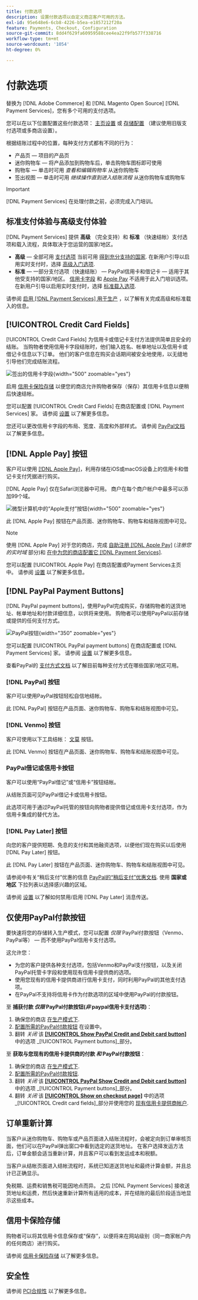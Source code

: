 ```yaml
---
title: 付款选项
description: 设置付款选项以自定义商店客户可用的方法。
exl-id: 95e648e6-6cb8-4226-b5ea-e1857212f20a
feature: Payments, Checkout, Configuration
source-git-commit: 8dd4f629fa60959588cee4ea22f9fb577f338716
workflow-type: tm+mt
source-wordcount: '1054'
ht-degree: 0%

---
```


# 付款选项

替换为 [!DNL Adobe Commerce] 和 [!DNL Magento Open Source] [!DNL Payment Services]，您有多个可用的支付选项。

您可以在以下位置配置这些付款选项： [主页设置](payments-home.md) 或 [存储配置](configure-admin.md) （建议使用旧版支付选项或多商店设置）。

根据结账过程中的位置，每种支付方式都有不同的行为：

* 产品页 — 项目的产品页
* 迷你购物车 — 将产品添加到购物车后，单击购物车图标即可使用
* 购物车 — 单击时可用 _查看和编辑购物车_ 从迷你购物车
* 签出视图 — 单击时可用 _继续操作直到进入结账流程_ 从迷你购物车或购物车

>[!IMPORTANT]
>
>[!DNL Payment Services] 在处理付款之前，必须完成入门培训。

## 标准支付体验与高级支付体验

[!DNL Payment Services] 提供 **高级** （完全支持）和 **标准** （快速结帐）支付选项和载入流程，具体取决于您运营的国家/地区。

* **高级**  — 全部可用 [支付选项](../payment-services/payments-options.md) 当前可用 [得到充分支持的国家](../payment-services/overview.md#availability). 在新用户引导以启用实时支付时，选择 [高级入门选项](../payment-services/production.md#advanced-onboarding).
* **标准**  — 一部分支付选项（快速结账） — PayPal信用卡和借记卡 — 适用于其他受支持的国家/地区。 [信用卡字段](#credit-card-fields) 和 [Apple Pay](#apple-pay-button) 不适用于此入门培训选项。 在新用户引导以启用实时支付时，选择 [标准载入选项](../payment-services/production.md#standard-onboarding).

请参阅 [启用 [!DNL Payment Services] 用于生产](../payment-services/production.md#complete-merchant-onboarding) ，以了解有关完成高级和标准载入的信息。

## [!UICONTROL Credit Card Fields]

[!UICONTROL Credit Card Fields] 为信用卡或借记卡支付方法提供简单且安全的结账。 当购物者使用信用卡字段结账时，他们输入姓名、帐单地址以及信用卡或借记卡信息以下订单。 他们的客户信息在购买会话期间被安全地使用，以无缝地引导他们完成结账流程。

![签出的信用卡字段](assets/credit-card-fields.png){width="500" zoomable="yes"}

启用 [信用卡保险存储](#vaulting) 以便您的商店允许购物者保存（保存）其信用卡信息以便稍后快速结帐。

您可以配置 [!UICONTROL Credit Card Fields] 在商店配置或 [!DNL Payment Services] 家。 请参阅 [设置](settings.md#credit-card-fields) 以了解更多信息。

您还可以更改信用卡字段的布局、宽度、高度和外部样式。 请参阅 [PayPal文档](https://developer.paypal.com/docs/checkout/advanced/customize/card-field-style/) 以了解更多信息。

## [!DNL Apple Pay] 按钮

客户可以使用 [[!DNL Apple Pay]](https://www.apple.com/apple-pay/)，利用存储在iOS或macOS设备上的信用卡和借记卡支付凭据进行购买。

[!DNL Apple Pay] 仅在Safari浏览器中可用。 商户在每个商户帐户中最多可以添加99个域。

![微型计算机中的“Apple支付”按钮](assets/apple-pay-button.png){width="500" zoomable="yes"}

此 [!DNL Apple Pay] 按钮在产品页面、迷你购物车、购物车和结账视图中可见。

>[!NOTE]
>
> 使用 [!DNL Apple Pay] 对于您的商店，完成 [自助注册 [!DNL Apple Pay]](https://developer.paypal.com/docs/checkout/apm/apple-pay/#register-your-live-domain) (_注册您的实时域_ 部分)和 [在中为您的商店配置它 [!DNL Payment Services]](settings.md#payment-buttons).

您可以配置 [!UICONTROL Apple Pay] 在商店配置或Payment Services主页中。 请参阅 [设置](settings.md#apple-pay) 以了解更多信息。

## [!DNL PayPal Payment Buttons]

[!DNL PayPal payment buttons]，使用PayPal完成购买，存储购物者的送货地址、帐单地址和付款详细信息，以供将来使用。 购物者可以使用PayPal以前存储或提供的任何支付方式。

![PayPal按钮](assets/paypal-button.png){width="350" zoomable="yes"}

您可以配置 [!UICONTROL PayPal payment buttons] 在商店配置或 [!DNL Payment Services] 家。  请参阅 [设置](settings.md#payment-buttons) 以了解更多信息。

查看PayPal的 [支付方式文档](https://developer.paypal.com/docs/checkout/payment-methods/) 以了解目前每种支付方式在哪些国家/地区可用。

### [!DNL PayPal] 按钮

客户可以使用PayPal按钮轻松自信地结帐。

此 [!DNL PayPal] 按钮在产品页面、迷你购物车、购物车和结账视图中可见。

### [!DNL Venmo] 按钮

客户可使用以下工具结帐： [文莫](https://venmo.com/) 按钮。

此 [!DNL Venmo] 按钮在产品页面、迷你购物车、购物车和结账视图中可见。

### PayPal借记或信用卡按钮

客户可以使用“PayPal借记”或“信用卡”按钮结帐。

从结账页面可见PayPal借记卡或信用卡按钮。

此选项可用于通过PayPal托管的按钮向购物者提供借记或信用卡支付选项，作为信用卡集成的替代方法。

### [!DNL Pay Later] 按钮

向您的客户提供短期、免息的支付和其他融资选项，以便他们现在购买以后使用 [!DNL Pay Later] 按钮。

此 [!DNL Pay Later] 按钮在产品页面、迷你购物车、购物车和结账视图中可见。

请参阅中有关“稍后支付”优惠的信息 [PayPal的“稍后支付”优惠文档](https://developer.paypal.com/docs/checkout/pay-later/us/). 使用 **国家或地区** 下拉列表以选择感兴趣的区域。

请参阅 [设置](settings.md#payment-buttons) 以了解如何禁用/启用 [!DNL Pay Later] 消息传送。

## 仅使用PayPal付款按钮

要快速将您的存储转入生产模式，您可以配置 _仅限_ PayPal付款按钮（Venmo、PayPal等） — 而不使用PayPal信用卡支付选项。

这允许您：

* 为您的客户提供各种支付选项，包括Venmo和PayPal支付按钮，以及关闭PayPal托管卡字段和使用现有信用卡提供商的选项。
* 使用您现有的信用卡提供商进行信用卡支付，同时利用PayPal的其他支付选项。
* 在PayPal不支持将信用卡作为付款选项的区域中使用PayPal的付款按钮。

至 **捕获付款 _仅限_ PayPal付款按钮(_非_ paypal信用卡支付选项)**：

1. 确保您的商店 [在生产模式下](settings.md#enable-payment-services).
1. [配置所需的PayPal付款按钮](settings.md#payment-buttons) 在设置中。
1. 翻转 _关闭_ 该 **[[!UICONTROL Show PayPal Credit and Debit card button]](settings.md#payment-buttons)** 中的选项 _[!UICONTROL Payment buttons]_部分。

至 **获取与您现有的信用卡提供商的付款 _和_ PayPal付款按钮**：

1. 确保您的商店 [在生产模式下](settings.md#enable-payment-services).
1. [配置所需的PayPal付款按钮](settings.md#payment-buttons).
1. 翻转 _关闭_ 该 **[[!UICONTROL PayPal Show Credit and Debit card button]](settings.md#payment-buttons)** 中的选项 _[!UICONTROL Payment buttons]_部分。
1. 翻转 _关闭_ 该 **[[!UICONTROL Show on checkout page]](settings.md#credit-card-fields)** 中的选项 _[!UICONTROL Credit card fields]_部分并使用您的 [现有信用卡提供商帐户](https://experienceleague.adobe.com/docs/commerce-admin/stores-sales/payments/payments.html#payments).

## 订单重新计算

当客户从迷你购物车、购物车或产品页面进入结账流程时，会被定向到订单审核页面，他们可以在PayPal弹出窗口中看到选定的送货地址。 在客户选择发运方法后，订单金额会适当重新计算，并且客户可以看到发运成本和税额。

当客户从结帐页面进入结帐流程时，系统已知道送货地址和最终计算金额，并且总计已正确显示。

免税期、运费和销售税可能因地点而异。 之后 [!DNL Payment Services] 接收送货地址和运费，然后快速重新计算所有适用的成本，并在结账的最后阶段适当地显示这些成本。

## 信用卡保险存储

购物者可以将其信用卡信息保存或“保存”，以便将来在网站级别（同一商家帐户内的任何商店）进行购买。

请参阅 [信用卡保险存储](vaulting.md) 以了解更多信息。

## 安全性

请参阅 [PCI合规性](security.md#pci-compliance) 以了解更多信息。
